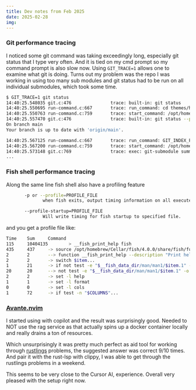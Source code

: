 ```yaml
---
title: Dev notes from Feb 2025
date: 2025-02-28
img:
---
```


### Git performance tracing

I noticed some git command was taking exceedingly long, especially git status that I type very often. And it is tied on my cmd prompt so my command prompt is also slow now.
Using `GIT_TRACE=1` allows one to examine what git is doing. Turns out my problem was the repo I was working in using too many sub modules and git status had to be run on all individual submodules, which took some time.

```bash
$ GIT_TRACE=1 git status
14:40:25.548035 git.c:476               trace: built-in: git status
14:40:25.550695 run-command.c:667       trace: run_command: cd themes/hello-friend-ng; unset GIT_PREFIX; GIT_DIR=.git git status --porcelain=2
14:40:25.550763 run-command.c:759       trace: start_command: /opt/homebrew/opt/git/libexec/git-core/git status --porcelain=2
14:40:25.557470 git.c:476               trace: built-in: git status --porcelain=2
On branch main
Your branch is up to date with 'origin/main'.

14:40:25.567125 run-command.c:667       trace: run_command: GIT_INDEX_FILE=.git/index git submodule summary --cached --for-status --summary-limit -1 HEAD
14:40:25.567200 run-command.c:759       trace: start_command: /opt/homebrew/opt/git/libexec/git-core/git submodule summary --cached --for-status --summary-limit -1 HEAD
14:40:25.573148 git.c:769               trace: exec: git-submodule summary --cached --for-status --summary-limit -1 HEAD
...
```

### Fish shell performance tracing

Along the same line fish shell also have a profiling feature
```bash
       -p or --profile=PROFILE_FILE
              when fish exits, output timing information on all executed commands to the specified file.  This excludes time spent starting up and reading the configuration.

       --profile-startup=PROFILE_FILE
              Will write timing for fish startup to specified file.
```

and you get a profile file like:

```bash
Time    Sum     Command
115     10404135        > __fish_print_help fish
435     437     -> source /opt/homebrew/Cellar/fish/4.0.0/share/fish/functions/__fish_print_help.fish
2       2       --> function __fish_print_help --description "Print help message for the specified fish function or builtin" --argument-names item error_message...
2       2       -> switch $item...
1       21      -> if not test -e "$__fish_data_dir/man/man1/$item.1" -o -e "$__fish_data_dir/man/man1/$item.1.gz"...
20      20      --> not test -e "$__fish_data_dir/man/man1/$item.1" -o -e "$__fish_data_dir/man/man1/$item.1.gz"
2       2       -> set -l help
1       1       -> set -l format
0       0       -> set -l cols
1       72      -> if test -n "$COLUMNS"...
```

### [Avante.nvim](https://github.com/yetone/avante.nvim)
I started using with copilot and the result was surprisingly good. Needed to NOT use the rag service as that actually spins up a docker container locally and really drains a ton of resources.

Which unsurprisingly it was pretty much perfect as aid tool for working through [rustlings](https://github.com/rust-lang/rustlings) problems, the suggested answer was correct 9/10 times. And pair it with the rust-lsp with clippy, I was able to get through the rustlings problems in a weekend.

This seems to be very close to the Cursor AI, experience. Overall very pleased with the setup right now.

